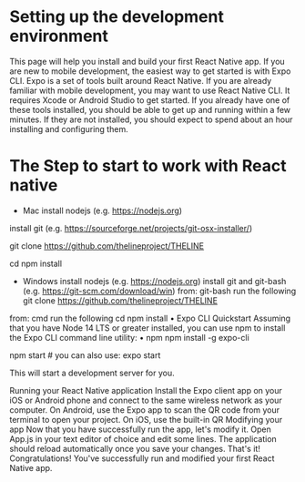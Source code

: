 # Setting up the development environment

This page will help you install and build your first React Native app. If you are new to mobile development, the easiest way to get started is with Expo CLI. Expo is a set of tools built around React Native. If you are already familiar with mobile development, you may want to use React Native CLI. It requires Xcode or Android Studio to get started. If you already have one of these tools installed, you should be able to get up and running within a few minutes. If they are not installed, you should expect to spend about an hour installing and configuring them.

# The Step to start to work with React native
- Mac
install nodejs (e.g. https://nodejs.org)

install git (e.g. https://sourceforge.net/projects/git-osx-installer/)

git clone https://github.com/thelineproject/THELINE

cd
npm install


- Windows
install nodejs (e.g. https://nodejs.org)
install git and git-bash (e.g. https://git-scm.com/download/win)
from: git-bash run the following
git clone https://github.com/thelineproject/THELINE

from: cmd run the following
cd
npm install
• Expo CLI Quickstart Assuming that you have Node 14 LTS or greater installed, you can use npm to install the Expo CLI command line utility: • npm npm install -g expo-cli

npm start # you can also use: expo start

This will start a development server for you.

Running your React Native application Install the Expo client app on your iOS or Android phone and connect to the same wireless network as your computer. On Android, use the Expo app to scan the QR code from your terminal to open your project. On iOS, use the built-in QR Modifying your app Now that you have successfully run the app, let's modify it. Open App.js in your text editor of choice and edit some lines. The application should reload automatically once you save your changes. That's it! Congratulations! You've successfully run and modified your first React Native app.